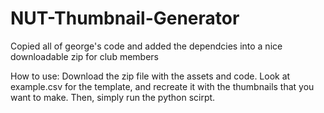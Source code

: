 # NUT-Thumbnail-Generator

Copied all of george's code and added the dependcies into a nice downloadable zip for club members

How to use:
Download the zip file with the assets and code. Look at example.csv for the template, and recreate it with the thumbnails that you want to make. Then, simply run the python scirpt. 
